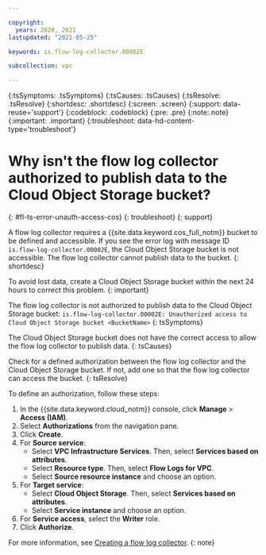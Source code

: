 ```yaml
---

copyright:
  years: 2020, 2021
lastupdated: "2021-05-25"

keywords: is.flow-log-collector.00002E

subcollection: vpc

---
```


{:tsSymptoms: .tsSymptoms}
{:tsCauses: .tsCauses}
{:tsResolve: .tsResolve}
{:shortdesc: .shortdesc}
{:screen: .screen}
{:support: data-reuse='support'}
{:codeblock: .codeblock}
{:pre: .pre}
{:note:.note}
{:important: .important}
{:troubleshoot: data-hd-content-type='troubleshoot'}

# Why isn't the flow log collector authorized to publish data to the Cloud Object Storage bucket?
{: #fl-ts-error-unauth-access-cos}
{: troubleshoot}
{: support}

A flow log collector requires a {{site.data.keyword.cos_full_notm}} bucket to be defined and accessible. If you see the error log with message ID `is.flow-log-collector.00002E`, the Cloud Object Storage bucket is not accessible. The flow log collector cannot publish data to the bucket. 
{: shortdesc}

To avoid lost data, create a Cloud Object Storage bucket within the next 24 hours to correct this problem.
{: important}

The flow log collector is not authorized to publish data to the Cloud Object Storage bucket: 
   `is.flow-log-collector.00002E: Unauthorized access to Cloud Object Storage bucket <BucketName>`
{: tsSymptoms}

The Cloud Object Storage bucket does not have the correct access to allow the flow log collector to publish data.
{: tsCauses}

Check for a defined authorization between the flow log collector and the Cloud Object Storage bucket. If not, add one so that the flow log collector can access the bucket.
{: tsResolve}

To define an authorization, follow these steps:

1. In the {{site.data.keyword.cloud_notm}} console, click **Manage** &gt; **Access (IAM)**.
1. Select **Authorizations** from the navigation pane.
1. Click **Create**.
1. For **Source service**:
   * Select **VPC Infrastructure Services**. Then, select **Services based on attributes**.
   * Select **Resource type**. Then, select **Flow Logs for VPC**.
   * Select **Source resource instance** and choose an option.
1. For **Target service**:
   * Select **Cloud Object Storage**. Then, select **Services based on attributes**.
   * Select **Service instance** and choose an option.
1. For **Service access**, select the **Writer** role.
1. Click **Authorize**.

For more information, see [Creating a flow log collector](/docs/vpc?topic=vpc-ordering-flow-log-collector).
{: note}
